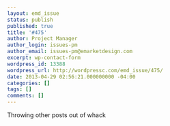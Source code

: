 ```yaml
---
layout: emd_issue
status: publish
published: true
title: '#475'
author: Project Manager
author_login: issues-pm
author_email: issues-pm@emarketdesign.com
excerpt: wp-contact-form
wordpress_id: 13388
wordpress_url: http://wordpressc.com/emd_issue/475/
date: 2013-04-29 02:56:21.000000000 -04:00
categories: []
tags: []
comments: []
---
```

Throwing other posts out of whack
